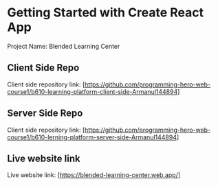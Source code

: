# Getting Started with Create React App

Project Name: Blended Learning Center

## Client Side Repo

Client side repository link: [https://github.com/programming-hero-web-course1/b610-learning-platform-client-side-Armanul144894]

## Server Side Repo

Client side repository link: [https://github.com/programming-hero-web-course1/b610-lerning-platform-server-side-Armanul144894]

## Live website link

Live website link: [https://blended-learning-center.web.app/]
